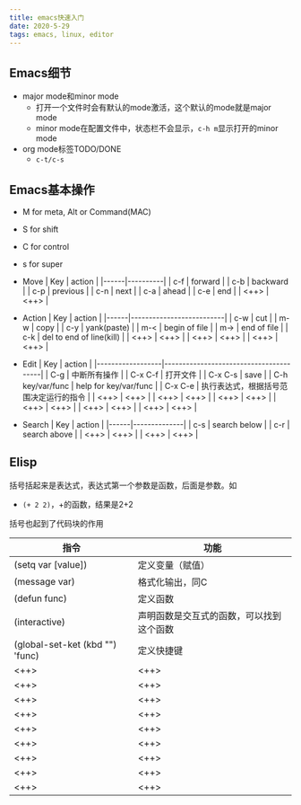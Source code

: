 ```yaml
---
title: emacs快速入门
date: 2020-5-29
tags: emacs, linux, editor
---
```


## Emacs细节

- major mode和minor mode
    - 打开一个文件时会有默认的mode激活，这个默认的mode就是major mode
    - minor mode在配置文件中，状态栏不会显示，`c-h m`显示打开的minor mode
- org mode标签TODO/DONE
    - `c-t/c-s`

## Emacs基本操作

- M for meta, Alt or Command(MAC)
- S for shift
- C for control
- s for super

- Move
| Key  | action   |
|------|----------|
| c-f  | forward  |
| c-b  | backward |
| c-p  | previous |
| c-n  | next     |
| c-a  | ahead    |
| c-e  | end      |
| <++> | <++>     |

- Action
| Key  | action                   |
|------|--------------------------|
| c-w  | cut                      |
| m-w  | copy                     |
| c-y  | yank(paste)              |
| m-<  | begin of file            |
| m->  | end of file              |
| c-k  | del to end of line(kill) |
| <++> | <++>                     |
| <++> | <++>                     |
| <++> | <++>                     |

- Edit
| Key              | action                                 |
|------------------|----------------------------------------|
| C-g              | 中断所有操作                           |
| C-x C-f          | 打开文件                               |
| C-x C-s          | save                                   |
| C-h key/var/func | help for key/var/func                  |
| C-x C-e          | 执行表达式，根据括号范围决定运行的指令 |
| <++>             | <++>                                   |
| <++>             | <++>                                   |
| <++>             | <++>                                   |
| <++>             | <++>                                   |
| <++>             | <++>                                   |
| <++>             | <++>                                   |

- Search
| Key  | action       |
|------|--------------|
| c-s  | search below |
| c-r  | search above |
| <++> | <++>         |
| <++> | <++>         |



## Elisp

括号括起来是表达式，表达式第一个参数是函数，后面是参数。如
- `(+ 2 2)`，+的函数，结果是2+2

括号也起到了代码块的作用

| 指令                                 | 功能                                          |
|--------------------------------------|-----------------------------------------------|
| (setq var [value])                   | 定义变量（赋值）                              |
| (message var)                        | 格式化输出，同C                               |
| (defun func)                         | 定义函数                                      |
| (interactive)                        | 声明函数是交互式的函数，<M-x>可以找到这个函数 |
| (global-set-ket (kbd "<key>") 'func) | 定义快捷键                                    |
| <++>                                 | <++>                                          |
| <++>                                 | <++>                                          |
| <++>                                 | <++>                                          |
| <++>                                 | <++>                                          |
| <++>                                 | <++>                                          |
| <++>                                 | <++>                                          |
| <++>                                 | <++>                                          |
| <++>                                 | <++>                                          |
| <++>                                 | <++>                                          |



